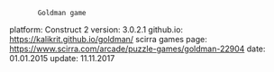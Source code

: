  
           Goldman game

platform: Construct 2
version: 3.0.2.1
github.io: https://kalikrit.github.io/goldman/
scirra games page: https://www.scirra.com/arcade/puzzle-games/goldman-22904
date: 01.01.2015
update: 11.11.2017
